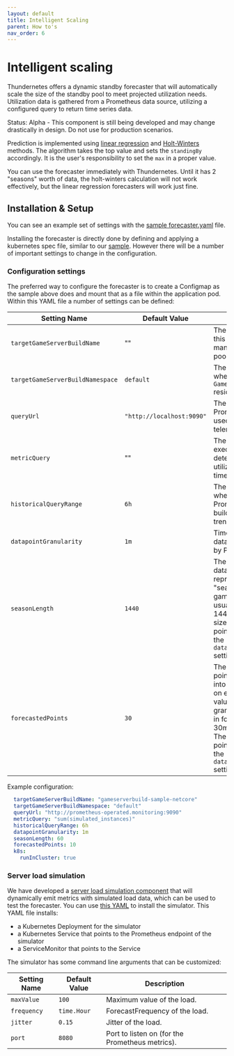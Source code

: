 ```yaml
---
layout: default
title: Intelligent Scaling
parent: How to's
nav_order: 6
---
```


# Intelligent scaling

Thundernetes offers a dynamic standby forecaster that will automatically scale the size of the standby pool to meet projected utilization needs. Utilization data is gathered from a Prometheus data source, utilizing a configured query to return time series data.

Status: Alpha - This component is still being developed and may change drastically in design. Do not use for production scenarios.

Prediction is implemented using [linear regression](https://en.wikipedia.org/wiki/Linear_regression) and [Holt-Winters](https://en.wikipedia.org/wiki/Exponential_smoothing#Triple_exponential_smoothing_(Holt_Winters)) methods. The algorithm takes the top value and sets the `standingBy` accordingly. It is the user's responsibility to set the `max` in a proper value.

You can use the forecaster immediately with Thundernetes. Until it has 2 "seasons" worth of data, the holt-winters calculation will not work effectively, but the linear regression forecasters will work just fine.

## Installation & Setup

You can see an example set of settings with the [sample forecaster.yaml](https://github.com/PlayFab/thundernetes/blob/main/samples/standby-forecaster/forecaster.yaml) file.

Installing the forecaster is directly done by defining and applying a kubernetes spec file, similar to our [sample](https://github.com/PlayFab/thundernetes/blob/main/samples/standby-forecaster/forecaster.yaml). However there will be a number of important settings to change in the configuration.

### Configuration settings

The preferred way to configure the forecaster is to create a Configmap as the sample above does and mount that as a file within the application pod. Within this YAML file a number of settings can be defined:

| Setting Name  | Default Value | Description |
|---------------|---------------|-------------|
| `targetGameServerBuildName` | ""  | The `GameServerBuild` this forecaster should manage the standby pool of.  |
| `targetGameServerBuildNamespace` | `default`  | The namespace of where the `GameServerBuild` resides. |
| `queryUrl`  | `"http://localhost:9090"` | The location of the Prometheus instance used to gather telemetry from.  |
| `metricQuery` | "" | The PromQL query to execute in order to determine server utilization as a single time series. |
| `historicalQueryRange` | `6h` | The time range used when querying Prometheus data to build historical trends. |
| `datapointGranularity` | `1m` | Time range of each data point returned by Prometheus. |
| `seasonLength`  | `1440`  | The number of datapoints which represent a full "season" of data. For game servers this is usually 1 day, so 1440 minutes. The size of each data point is affected by the `datapointGranularity` setting.  |
| `forecastedPoints` | `30` | The number of data points to forecast into the future based on existing data. A value of 30 with a 1m granularity will result in forecasts for 30min into the future. The size of each data point is affected by the `datapointGranularity` setting. |

Example configuration:

```yaml
  targetGameServerBuildName: "gameserverbuild-sample-netcore"
  targetGameServerBuildNamespace: "default"
  queryUrl: "http://prometheus-operated.monitoring:9090"
  metricQuery: "sum(simulated_instances)"
  historicalQueryRange: 6h
  datapointGranularity: 1m    
  seasonLength: 60
  forecastedPoints: 10
  k8s:
    runInCluster: true
```

### Server load simulation

We have developed a [server load simulation component](https://github.com/PlayFab/thundernetes/tree/main/cmd/server-load-simulator) that will dynamically emit metrics with simulated load data, which can be used to test the forecaster. You can use [this YAML](https://github.com/PlayFab/thundernetes/blob/main/samples/server-load-simulator/simulator.yaml) to install the simulator. This YAML file installs:

- a Kubernetes Deployment for the simulator
- a Kubernetes Service that points to the Prometheus endpoint of the simulator
- a ServiceMonitor that points to the Service

The simulator has some command line arguments that can be customized:

| Setting Name  | Default Value | Description |
|---------------|---------------|-------------|
| `maxValue` | `100`  | Maximum value of the load.  |
| `frequency` | `time.Hour`  | ForecastFrequency of the load. |
| `jitter`  | `0.15` | Jitter of the load.  |
| `port` | `8080`  | Port to listen on (for the Prometheus metrics).  |
